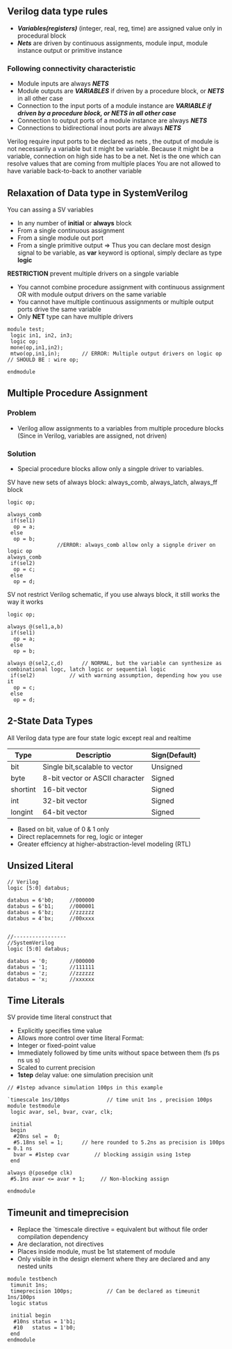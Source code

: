 ## Verilog data type rules
* ***Variables(registers)*** (integer, real, reg, time) are assigned value only in procedural block
* ***Nets*** are driven by continuous assignments, module input, module instance output or primitive instance

### Following connectivity characteristic
* Module inputs are always ***NETS***
* Module outputs are ***VARIABLES*** if driven by a procedure block, or ***NETS*** in all other case
* Connection to the input ports of a module instance are ***VARIABLE if driven by a procedure block, or NETS in all other case***
* Connection to output ports of a module instance are always ***NETS***
* Connections to bidirectional inout ports are always ***NETS***

Verilog require input ports to be declared as nets , the output of module is not necessarily a variable but it might be variable. 
Because it might be a variable, connection on high side has to be a net. Net is the one which can resolve values that are coming from multiple places
You are not allowed to have variable back-to-back to another variable

## Relaxation of Data type in SystemVerilog
You can assing a SV variables
* In any number of **initial** or **always** block
* From a single continuous assignment
* From a single module out port
* From a single primitive output
=> Thus you can declare most design signal to be variable, as **var** keyword is optional, simply declare as type **logic**

**RESTRICTION**
prevent multiple drivers on a singple variable
- You cannot combine procedure assignment with continuous assignment OR with module output drivers on the same variable
- You cannot have multiple continuous assignments or multiple output ports drive the same variable
- Only **NET** type can have multiple drivers

```
module test;
 logic in1, in2, in3;
 logic op;
 mone(op,in1,in2);        
 mtwo(op,in1,ỉn); 		// ERROR: Multiple output drivers on logic op
// SHOULD BE : wire op;
 
endmodule
```

## Multiple Procedure Assignment
### Problem
- Verilog allow assignments to a variables from multiple procedure blocks (Since in Verilog, variables are assigned, not driven)
### Solution
- Special procedure blocks allow only a singple driver to variables.

SV have new sets of always block: always_comb, always_latch, always_ff block

```
logic op;

always_comb
 if(sel1)
  op = a;
 else
  op = b;
				//ERROR: always_comb allow only a signple driver on logic op
always_comb
 if(sel2)
  op = c;
 else
  op = d;
```

SV not restrict Verilog schematic, if you use always block, it still works the way it works
```
logic op;

always @(sel1,a,b)
 if(sel1)
  op = a;
 else
  op = b;
				
always @(sel2,c,d)		// NORMAL, but the variable can synthesize as combinational logc, latch logic or sequential logic				
 if(sel2)			// with warning assumption, depending how you use it
  op = c;
 else
  op = d;
``` 

## 2-State Data Types

All Verilog data type are four state logic except real and realtime

|Type		| Descriptio											| Sign(Default)|
|---------------|-----------------------------------------------------------------------------------------------|--------------|
|bit		| Single bit,scalable to vector									| Unsigned     |
|byte		| 8-bit vector or ASCII character								| Signed       |
|shortint	| 16-bit vector											| Signed       |
|int		| 32-bit vector											| Signed       |
|longint	| 64-bit vector											| Signed       |

- Based on bit, value of 0 & 1 only
- Direct replacemnets for reg, logic or integer
- Greater effciency at higher-abstraction-level modeling (RTL)

## Unsized Literal

```
// Verilog
logic [5:0] databus;

databus = 6'b0;		//000000
databus = 6'b1;		//000001
databus = 6'bz;		//zzzzzz
databus = 4'bx;		//00xxxx


//-----------------
//SystemVerilog
logic [5:0] databus;

databus = '0;		//000000
databus = '1;		//111111
databus = 'z;		//zzzzzz
databus = 'x;		//xxxxxx
```

## Time Literals
SV provide time literal construct that
- Explicitly specifies time value
- Allows more control over time literal
Format:
- Integer or fixed-point value
- Immediately followed by time units without space between them (fs ps ns us s)
- Scaled to current precision
- **1step** delay value: one simulation precision unit

```
// #1step advance simulation 100ps in this example

`timescale 1ns/100ps			// time unit 1ns , precision 100ps
module testmodule
 logic avar, sel, bvar, cvar, clk;

 initial
 begin
  #20ns sel =  0;
  #5.18ns sel = 1;		// here rounded to 5.2ns as precision is 100ps = 0.1 ns
  bvar = #1step cvar		// blocking assigin using 1step
 end
 
always @(posedge clk)
 #5.1ns avar <= avar + 1;     // Non-blocking assign

endmodule
```
## Timeunit and timeprecision
- Replace the `timescale directive = equivalent but without file order compilation dependency
- Are declaration, not directives
- Places inside module, must be 1st statement of module
- Only visible in the design element where they are declared and any nested units

```
module testbench
 timunit 1ns;
 timeprecision 100ps;			// Can be declared as timeunit 1ns/100ps
 logic status
 
 initial begin
  #10ns status = 1'b1;
  #10   status = 1'b0;
 end
endmodule
```